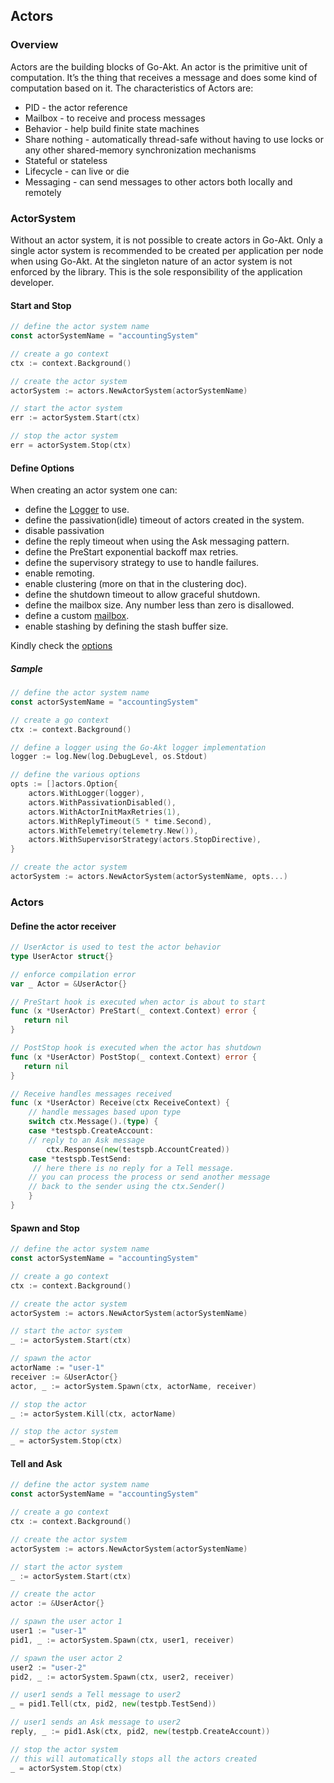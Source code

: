 ## Actors

### Overview

Actors are the building blocks of Go-Akt. An actor is the primitive unit of computation. It’s the thing that receives a message and does some kind of computation based on it.
The characteristics of Actors are:

- PID - the actor reference
- Mailbox - to receive and process messages
- Behavior - help build finite state machines
- Share nothing - automatically thread-safe without having to use locks or any other shared-memory synchronization mechanisms
- Stateful or stateless
- Lifecycle - can live or die
- Messaging - can send messages to other actors both locally and remotely

### ActorSystem

Without an actor system, it is not possible to create actors in Go-Akt. Only a single actor system is recommended to be created per application per node when using Go-Akt.
At the singleton nature of an actor system is not enforced by the library. This is the sole responsibility of the application developer.

#### Start and Stop

```go
// define the actor system name
const actorSystemName = "accountingSystem"

// create a go context
ctx := context.Background()

// create the actor system
actorSystem := actors.NewActorSystem(actorSystemName)

// start the actor system
err := actorSystem.Start(ctx)

// stop the actor system
err = actorSystem.Stop(ctx)
```

#### Define Options

When creating an actor system one can:

- define the [Logger](../log/logger.go) to use.
- define the passivation(idle) timeout of actors created in the system.
- disable passivation
- define the reply timeout when using the Ask messaging pattern.
- define the PreStart exponential backoff max retries.
- define the supervisory strategy to use to handle failures.
- enable remoting.
- enable clustering (more on that in the clustering doc).
- define the shutdown timeout to allow graceful shutdown.
- define the mailbox size. Any number less than zero is disallowed.
- define a custom [mailbox](../actors/mailbox.go).
- enable stashing by defining the stash buffer size.

Kindly check the [options](../actors/option.go)

##### Sample

```go
// define the actor system name
const actorSystemName = "accountingSystem"

// create a go context
ctx := context.Background()

// define a logger using the Go-Akt logger implementation
logger := log.New(log.DebugLevel, os.Stdout)

// define the various options
opts := []actors.Option{
    actors.WithLogger(logger),
    actors.WithPassivationDisabled(),
    actors.WithActorInitMaxRetries(1),
    actors.WithReplyTimeout(5 * time.Second),
    actors.WithTelemetry(telemetry.New()),
    actors.WithSupervisorStrategy(actors.StopDirective),
}

// create the actor system
actorSystem := actors.NewActorSystem(actorSystemName, opts...)
```
### Actors

#### Define the actor receiver


```go
// UserActor is used to test the actor behavior
type UserActor struct{}

// enforce compilation error
var _ Actor = &UserActor{}

// PreStart hook is executed when actor is about to start
func (x *UserActor) PreStart(_ context.Context) error {
   return nil
}

// PostStop hook is executed when the actor has shutdown
func (x *UserActor) PostStop(_ context.Context) error {
   return nil
}

// Receive handles messages received
func (x *UserActor) Receive(ctx ReceiveContext) {
	// handle messages based upon type
    switch ctx.Message().(type) {
    case *testspb.CreateAccount:
	// reply to an Ask message
        ctx.Response(new(testspb.AccountCreated))
    case *testspb.TestSend:
	 // here there is no reply for a Tell message.
	// you can process the process or send another message
	// back to the sender using the ctx.Sender()
    }
}
```

#### Spawn and Stop

   
```go
// define the actor system name
const actorSystemName = "accountingSystem"

// create a go context
ctx := context.Background()

// create the actor system
actorSystem := actors.NewActorSystem(actorSystemName)

// start the actor system
_ := actorSystem.Start(ctx)

// spawn the actor
actorName := "user-1"
receiver := &UserActor{}
actor, _ := actorSystem.Spawn(ctx, actorName, receiver)

// stop the actor
_ := actorSystem.Kill(ctx, actorName)

// stop the actor system
_ = actorSystem.Stop(ctx)
```

#### Tell and Ask

```go
// define the actor system name
const actorSystemName = "accountingSystem"

// create a go context
ctx := context.Background()

// create the actor system
actorSystem := actors.NewActorSystem(actorSystemName)

// start the actor system
_ := actorSystem.Start(ctx)

// create the actor
actor := &UserActor{}

// spawn the user actor 1
user1 := "user-1"
pid1, _ := actorSystem.Spawn(ctx, user1, receiver)

// spawn the user actor 2
user2 := "user-2"
pid2, _ := actorSystem.Spawn(ctx, user2, receiver)

// user1 sends a Tell message to user2
_ = pid1.Tell(ctx, pid2, new(testpb.TestSend))

// user1 sends an Ask message to user2
reply, _ := pid1.Ask(ctx, pid2, new(testpb.CreateAccount))

// stop the actor system
// this will automatically stops all the actors created
_ = actorSystem.Stop(ctx)
```
